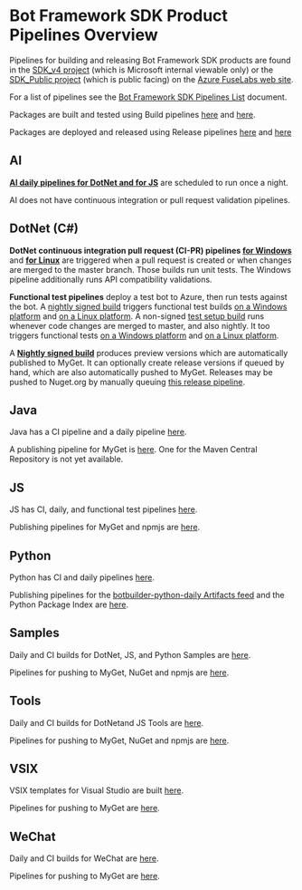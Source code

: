 # Bot Framework SDK Product Pipelines Overview
Pipelines for building and releasing Bot Framework SDK products are found in the [SDK_v4 project](https://fuselabs.visualstudio.com/SDK_v4/_build?view=folders) (which is Microsoft internal viewable only) or the [SDK_Public project](https://fuselabs.visualstudio.com/SDK_Public/_build?view=folders) (which is public facing) on the [Azure FuseLabs web site](https://fuselabs.visualstudio.com/).

For a list of pipelines see the [Bot Framework SDK Pipelines List](SdkPipelinesList.md) document.

Packages are built and tested using Build pipelines [here](https://fuselabs.visualstudio.com/SDK_v4/_build?view=folders) and [here](https://fuselabs.visualstudio.com/SDK_Public/_build?view=folders).

Packages are deployed and released using Release pipelines [here](https://fuselabs.visualstudio.com/SDK_v4/_release?_a=releases&view=all&path=%5C) and [here](https://fuselabs.visualstudio.com/SDK_Public/_release?_a=releases&view=all&path=%5C)

## AI

**[AI daily pipelines for DotNet and for JS](https://fuselabs.visualstudio.com/SDK_v4/_build?_a=allDefinitions&path=%5CAI%5C&treeState=XEFJ)** are scheduled to run once a night.

AI does not have continuous integration or pull request validation pipelines.

## DotNet (C#)

**DotNet continuous integration pull request (CI-PR) pipelines [for Windows](https://fuselabs.visualstudio.com/SDK_v4/_build?definitionId=499&_a=summary)** and **[for Linux](https://fuselabs.visualstudio.com/SDK_v4/_build?definitionId=660&_a=summary)** are triggered when a pull request is created or when changes are merged to the master branch. 
Those builds run unit tests. The Windows pipeline additionally runs API compatibility validations. 

**Functional test pipelines** deploy a test bot to Azure, then run tests against the bot. A [nightly signed build](https://fuselabs.visualstudio.com/SDK_v4/_build?definitionId=739&_a=summary) triggers functional test builds [on a Windows platform](https://fuselabs.visualstudio.com/SDK_v4/_release?_a=releases&view=all&definitionId=88) and [on a Linux platform](https://fuselabs.visualstudio.com/SDK_v4/_release?_a=releases&view=all&definitionId=87). A non-signed [test setup build](https://fuselabs.visualstudio.com/SDK_v4/_build/index?definitionId=740&_a=completed) runs whenever code changes are merged to master, and also nightly. It too triggers functional tests [on a Windows platform](https://fuselabs.visualstudio.com/SDK_v4/_release?_a=releases&view=all&definitionId=91) and [on a Linux platform](https://fuselabs.visualstudio.com/SDK_v4/_release?_a=releases&view=all&definitionId=92).

A **[Nightly signed build](https://fuselabs.visualstudio.com/SDK_v4/_build?definitionId=739&_a=summary)** produces preview versions which are automatically published to MyGet. It can optionally create release versions if queued by hand, which are also automatically pushed to MyGet. Releases may be pushed to Nuget.org by manually queuing [this release pipeline]().

## Java

Java has a CI pipeline and a daily pipeline [here](https://fuselabs.visualstudio.com/SDK_v4/_build?definitionScope=%5CJava).

A publishing pipeline for MyGet is [here](https://fuselabs.visualstudio.com/SDK_v4/_release?view=all&path=%5CJava&_a=releases). One for the Maven Central Repository is not yet available.

## JS

JS has CI, daily, and functional test pipelines [here](https://fuselabs.visualstudio.com/SDK_v4/_build?definitionScope=%5CJS).

Publishing pipelines for MyGet and npmjs are [here](https://fuselabs.visualstudio.com/SDK_v4/_build?definitionScope=%5CJS).

## Python

Python has CI and daily pipelines [here](https://fuselabs.visualstudio.com/SDK_v4/_build?definitionScope=%5CPython).

Publishing pipelines for the [botbuilder-python-daily Artifacts feed](https://fuselabs.visualstudio.com/SDK_v4/_packaging?_a=feed&feed=botbuilder-python-daily) and the Python Package Index are [here](https://fuselabs.visualstudio.com/SDK_v4/_release?view=all&path=%5CPython&_a=releases).

## Samples

Daily and CI builds for DotNet, JS, and Python Samples are [here](https://fuselabs.visualstudio.com/SDK_v4/_build?definitionScope=%5CSamples).

Pipelines for pushing to MyGet, NuGet and npmjs are [here](https://fuselabs.visualstudio.com/SDK_v4/_release?_a=releases&view=all&path=%5CSamples).

## Tools

Daily and CI builds for DotNetand JS Tools are [here](https://fuselabs.visualstudio.com/SDK_v4/_build?definitionScope=%5CTools).

Pipelines for pushing to MyGet, NuGet and npmjs are [here](https://fuselabs.visualstudio.com/SDK_v4/_release?_a=releases&view=all&path=%5CTools).

## VSIX

VSIX templates for Visual Studio are built [here](https://fuselabs.visualstudio.com/SDK_v4/_build?definitionScope=%5CVSIX).

Pipelines for pushing to MyGet are [here](https://fuselabs.visualstudio.com/SDK_v4/_release?_a=releases&view=all&path=%5CVSIX).

## WeChat

Daily and CI builds for WeChat are [here](https://fuselabs.visualstudio.com/SDK_v4/_build?definitionScope=%5CWeChat).

Pipelines for pushing to MyGet are [here](https://fuselabs.visualstudio.com/SDK_v4/_release?_a=releases&view=all&path=%5CWeChat).
